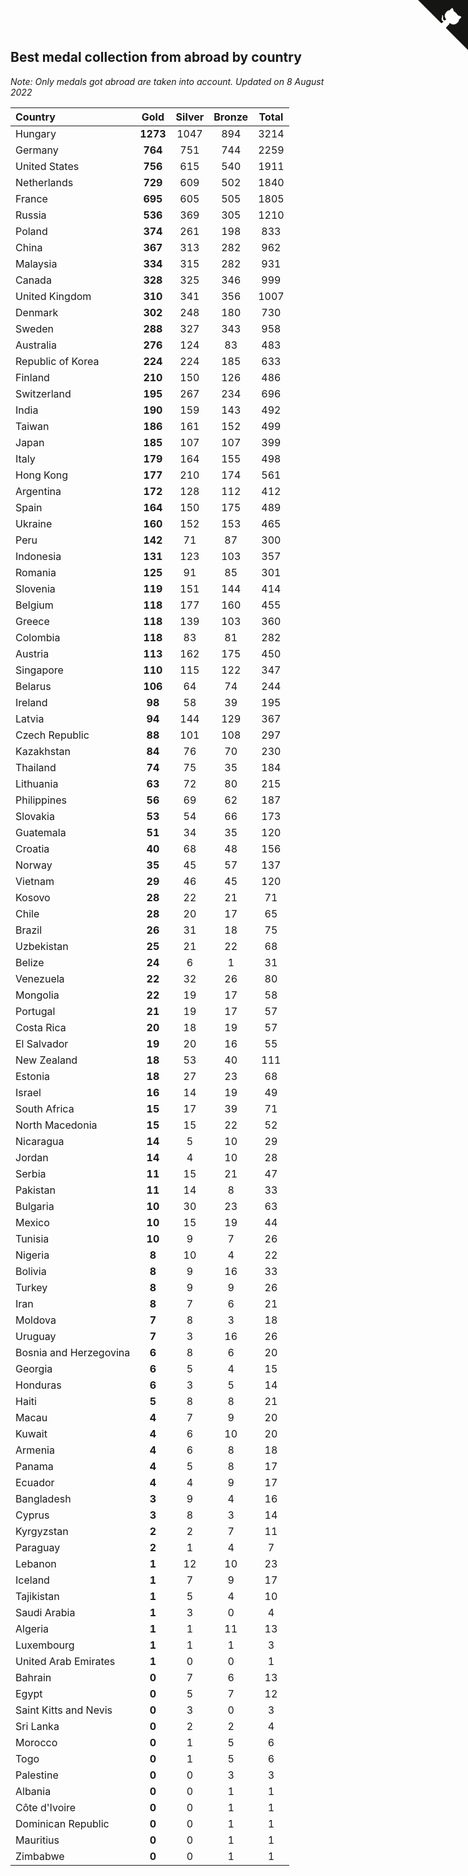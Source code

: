## Best medal collection from abroad by country

*Note: Only medals got abroad are taken into account.*
*Updated on  8 August 2022*

| Country | Gold | Silver | Bronze | Total |
| :--- | :--: | :--: | :--: | :--: |
| Hungary | **1273** | 1047 | 894 | 3214 |
| Germany | **764** | 751 | 744 | 2259 |
| United States | **756** | 615 | 540 | 1911 |
| Netherlands | **729** | 609 | 502 | 1840 |
| France | **695** | 605 | 505 | 1805 |
| Russia | **536** | 369 | 305 | 1210 |
| Poland | **374** | 261 | 198 | 833 |
| China | **367** | 313 | 282 | 962 |
| Malaysia | **334** | 315 | 282 | 931 |
| Canada | **328** | 325 | 346 | 999 |
| United Kingdom | **310** | 341 | 356 | 1007 |
| Denmark | **302** | 248 | 180 | 730 |
| Sweden | **288** | 327 | 343 | 958 |
| Australia | **276** | 124 | 83 | 483 |
| Republic of Korea | **224** | 224 | 185 | 633 |
| Finland | **210** | 150 | 126 | 486 |
| Switzerland | **195** | 267 | 234 | 696 |
| India | **190** | 159 | 143 | 492 |
| Taiwan | **186** | 161 | 152 | 499 |
| Japan | **185** | 107 | 107 | 399 |
| Italy | **179** | 164 | 155 | 498 |
| Hong Kong | **177** | 210 | 174 | 561 |
| Argentina | **172** | 128 | 112 | 412 |
| Spain | **164** | 150 | 175 | 489 |
| Ukraine | **160** | 152 | 153 | 465 |
| Peru | **142** | 71 | 87 | 300 |
| Indonesia | **131** | 123 | 103 | 357 |
| Romania | **125** | 91 | 85 | 301 |
| Slovenia | **119** | 151 | 144 | 414 |
| Belgium | **118** | 177 | 160 | 455 |
| Greece | **118** | 139 | 103 | 360 |
| Colombia | **118** | 83 | 81 | 282 |
| Austria | **113** | 162 | 175 | 450 |
| Singapore | **110** | 115 | 122 | 347 |
| Belarus | **106** | 64 | 74 | 244 |
| Ireland | **98** | 58 | 39 | 195 |
| Latvia | **94** | 144 | 129 | 367 |
| Czech Republic | **88** | 101 | 108 | 297 |
| Kazakhstan | **84** | 76 | 70 | 230 |
| Thailand | **74** | 75 | 35 | 184 |
| Lithuania | **63** | 72 | 80 | 215 |
| Philippines | **56** | 69 | 62 | 187 |
| Slovakia | **53** | 54 | 66 | 173 |
| Guatemala | **51** | 34 | 35 | 120 |
| Croatia | **40** | 68 | 48 | 156 |
| Norway | **35** | 45 | 57 | 137 |
| Vietnam | **29** | 46 | 45 | 120 |
| Kosovo | **28** | 22 | 21 | 71 |
| Chile | **28** | 20 | 17 | 65 |
| Brazil | **26** | 31 | 18 | 75 |
| Uzbekistan | **25** | 21 | 22 | 68 |
| Belize | **24** | 6 | 1 | 31 |
| Venezuela | **22** | 32 | 26 | 80 |
| Mongolia | **22** | 19 | 17 | 58 |
| Portugal | **21** | 19 | 17 | 57 |
| Costa Rica | **20** | 18 | 19 | 57 |
| El Salvador | **19** | 20 | 16 | 55 |
| New Zealand | **18** | 53 | 40 | 111 |
| Estonia | **18** | 27 | 23 | 68 |
| Israel | **16** | 14 | 19 | 49 |
| South Africa | **15** | 17 | 39 | 71 |
| North Macedonia | **15** | 15 | 22 | 52 |
| Nicaragua | **14** | 5 | 10 | 29 |
| Jordan | **14** | 4 | 10 | 28 |
| Serbia | **11** | 15 | 21 | 47 |
| Pakistan | **11** | 14 | 8 | 33 |
| Bulgaria | **10** | 30 | 23 | 63 |
| Mexico | **10** | 15 | 19 | 44 |
| Tunisia | **10** | 9 | 7 | 26 |
| Nigeria | **8** | 10 | 4 | 22 |
| Bolivia | **8** | 9 | 16 | 33 |
| Turkey | **8** | 9 | 9 | 26 |
| Iran | **8** | 7 | 6 | 21 |
| Moldova | **7** | 8 | 3 | 18 |
| Uruguay | **7** | 3 | 16 | 26 |
| Bosnia and Herzegovina | **6** | 8 | 6 | 20 |
| Georgia | **6** | 5 | 4 | 15 |
| Honduras | **6** | 3 | 5 | 14 |
| Haiti | **5** | 8 | 8 | 21 |
| Macau | **4** | 7 | 9 | 20 |
| Kuwait | **4** | 6 | 10 | 20 |
| Armenia | **4** | 6 | 8 | 18 |
| Panama | **4** | 5 | 8 | 17 |
| Ecuador | **4** | 4 | 9 | 17 |
| Bangladesh | **3** | 9 | 4 | 16 |
| Cyprus | **3** | 8 | 3 | 14 |
| Kyrgyzstan | **2** | 2 | 7 | 11 |
| Paraguay | **2** | 1 | 4 | 7 |
| Lebanon | **1** | 12 | 10 | 23 |
| Iceland | **1** | 7 | 9 | 17 |
| Tajikistan | **1** | 5 | 4 | 10 |
| Saudi Arabia | **1** | 3 | 0 | 4 |
| Algeria | **1** | 1 | 11 | 13 |
| Luxembourg | **1** | 1 | 1 | 3 |
| United Arab Emirates | **1** | 0 | 0 | 1 |
| Bahrain | **0** | 7 | 6 | 13 |
| Egypt | **0** | 5 | 7 | 12 |
| Saint Kitts and Nevis | **0** | 3 | 0 | 3 |
| Sri Lanka | **0** | 2 | 2 | 4 |
| Morocco | **0** | 1 | 5 | 6 |
| Togo | **0** | 1 | 5 | 6 |
| Palestine | **0** | 0 | 3 | 3 |
| Albania | **0** | 0 | 1 | 1 |
| Côte d'Ivoire | **0** | 0 | 1 | 1 |
| Dominican Republic | **0** | 0 | 1 | 1 |
| Mauritius | **0** | 0 | 1 | 1 |
| Zimbabwe | **0** | 0 | 1 | 1 |


<a href="https://github.com/JustinTimeCuber/wca_statistics" class="github-corner" aria-label="View source on Github"><svg width="80" height="80" viewBox="0 0 250 250" style="fill:#151513; color:#fff; position: absolute; top: 0; border: 0; right: 0;" aria-hidden="true"><path d="M0,0 L115,115 L130,115 L142,142 L250,250 L250,0 Z"></path><path d="M128.3,109.0 C113.8,99.7 119.0,89.6 119.0,89.6 C122.0,82.7 120.5,78.6 120.5,78.6 C119.2,72.0 123.4,76.3 123.4,76.3 C127.3,80.9 125.5,87.3 125.5,87.3 C122.9,97.6 130.6,101.9 134.4,103.2" fill="currentColor" style="transform-origin: 130px 106px;" class="octo-arm"></path><path d="M115.0,115.0 C114.9,115.1 118.7,116.5 119.8,115.4 L133.7,101.6 C136.9,99.2 139.9,98.4 142.2,98.6 C133.8,88.0 127.5,74.4 143.8,58.0 C148.5,53.4 154.0,51.2 159.7,51.0 C160.3,49.4 163.2,43.6 171.4,40.1 C171.4,40.1 176.1,42.5 178.8,56.2 C183.1,58.6 187.2,61.8 190.9,65.4 C194.5,69.0 197.7,73.2 200.1,77.6 C213.8,80.2 216.3,84.9 216.3,84.9 C212.7,93.1 206.9,96.0 205.4,96.6 C205.1,102.4 203.0,107.8 198.3,112.5 C181.9,128.9 168.3,122.5 157.7,114.1 C157.9,116.9 156.7,120.9 152.7,124.9 L141.0,136.5 C139.8,137.7 141.6,141.9 141.8,141.8 Z" fill="currentColor" class="octo-body"></path></svg></a><style>.github-corner:hover .octo-arm{animation:octocat-wave 560ms ease-in-out}@keyframes octocat-wave{0%,100%{transform:rotate(0)}20%,60%{transform:rotate(-25deg)}40%,80%{transform:rotate(10deg)}}@media (max-width:500px){.github-corner:hover .octo-arm{animation:none}.github-corner .octo-arm{animation:octocat-wave 560ms ease-in-out}}</style>
